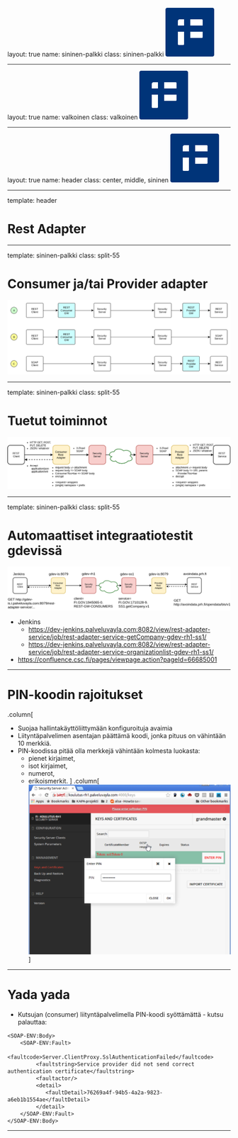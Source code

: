 layout: true
name: sininen-palkki
class: sininen-palkki
![logo](../suomifi_logo.svg)

---
layout: true
name: valkoinen
class: valkoinen
![logo](../suomifi_logo.svg)

---
layout: true
name: header
class: center, middle, sininen
![logo](../suomifi_logo.svg)

<!--DON'T TOUCH ABOVE THIS !!!!!! -->
---

template: header
# Rest Adapter

---

template: sininen-palkki
class: split-55

# Consumer ja/tai Provider adapter

![Kuva](../images/rest-adapter-kayttotapaukset.png)

---

template: sininen-palkki
class: split-55

# Tuetut toiminnot

![Kuva](../images/rest-adapter-toiminnot.png)

---

template: sininen-palkki
class: split-55

# Automaattiset integraatiotestit gdevissä

![Kuva](../images/rest-adapter-gdev.png)

- Jenkins
  - https://dev-jenkins.palveluvayla.com:8082/view/rest-adapter-service/job/rest-adapter-service-getCompany-gdev-rh1-ss1/
  - https://dev-jenkins.palveluvayla.com:8082/view/rest-adapter-service/job/rest-adapter-service-organizationlist-gdev-rh1-ss1/
- https://confluence.csc.fi/pages/viewpage.action?pageId=66685001

---

# PIN-koodin rajoitukset

.column[
- Suojaa hallintakäyttöliittymään konfiguroituja avaimia
- Liityntäpalvelimen asentajan päättämä koodi, jonka pituus on vähintään 10 merkkiä.
- PIN-koodissa pitää olla merkkejä vähintään kolmesta luokasta:
   - pienet kirjaimet,
   - isot kirjaimet,
   - numerot,
   - erikoismerkit.
]
.column[![PIN-koodi](../images/pin-koodi.png)]

---

# Yada yada
   
- Kutsujan (consumer) liityntäpalvelimella PIN-koodi syöttämättä - kutsu palauttaa:

```
<SOAP-ENV:Body>
    <SOAP-ENV:Fault>
         <faultcode>Server.ClientProxy.SslAuthenticationFailed</faultcode>
         <faultstring>Service provider did not send correct authentication certificate</faultstring>
         <faultactor/>
         <detail>
            <faultDetail>76269a4f-94b5-4a2a-9823-a6eb1b1554ae</faultDetail>
         </detail>
    </SOAP-ENV:Fault>
</SOAP-ENV:Body>
```

---
